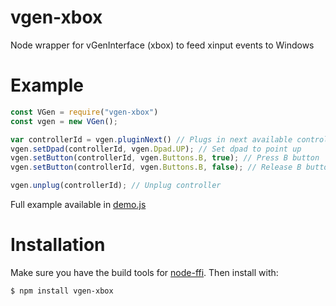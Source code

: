 # vgen-xbox
Node wrapper for vGenInterface (xbox) to feed xinput events to Windows

# Example
```js
const VGen = require("vgen-xbox")
const vgen = new VGen();

var controllerId = vgen.pluginNext() // Plugs in next available controller
vgen.setDpad(controllerId, vgen.Dpad.UP); // Set dpad to point up
vgen.setButton(controllerId, vgen.Buttons.B, true); // Press B button
vgen.setButton(controllerId, vgen.Buttons.B, false); // Release B button

vgen.unplug(controllerId); // Unplug controller
```
Full example available in [demo.js](https://github.com/Jeflux/vgen-xbox/blob/master/demo.js)


# Installation
Make sure you have the build tools for [node-ffi](https://github.com/node-ffi/node-ffi#installation). Then install with:
``` bash
$ npm install vgen-xbox
```

